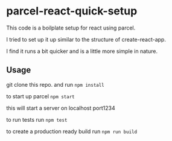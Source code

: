 # parcel-react-quick-setup

This code is a boilplate setup for react using parcel. 

I tried to set up it up similar to the structure of create-react-app. 

I find it runs a bit quicker and is a little more simple in nature. 

## Usage 

git clone this repo. and run `npm install`

to start up parcel `npm start`

this will start a server on localhost port1234

to run tests run `npm test`

to create a production ready build run `npm run build`